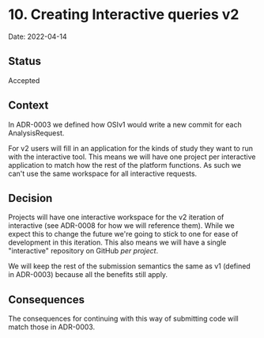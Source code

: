 # 10. Creating Interactive queries v2
Date: 2022-04-14

## Status
Accepted

## Context
In ADR-0003 we defined how OSIv1 would write a new commit for each AnalysisRequest.

For v2 users will fill in an application for the kinds of study they want to run with the interactive tool.
This means we will have one project per interactive application to match how the rest of the platform functions.
As such we can't use the same workspace for all interactive requests.

## Decision
Projects will have one interactive workspace for the v2 iteration of interactive (see ADR-0008 for how we will reference them).
While we expect this to change the future we're going to stick to one for ease of development in this iteration.
This also means we will have a single "interactive" repository on GitHub _per project_.

We will keep the rest of the submission semantics the same as v1 (defined in ADR-0003) because all the benefits still apply.

## Consequences
The consequences for continuing with this way of submitting code will match those in ADR-0003.
